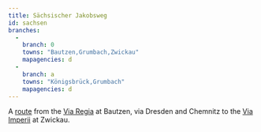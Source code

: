 ```yaml
---
title: Sächsischer Jakobsweg
id: sachsen
branches:
  -
    branch: 0
    towns: "Bautzen,Grumbach,Zwickau"
    mapagencies: d
  -
    branch: a
    towns: "Königsbrück,Grumbach"
    mapagencies: d
---
```


A [route][0] from the [Via Regia][1] at Bautzen, via Dresden and Chemnitz to the [Via Imperii][2] at Zwickau.

[0]: http://www.saechsischer-jakobsweg.de/
[1]: regia.html
[2]: imperii.html